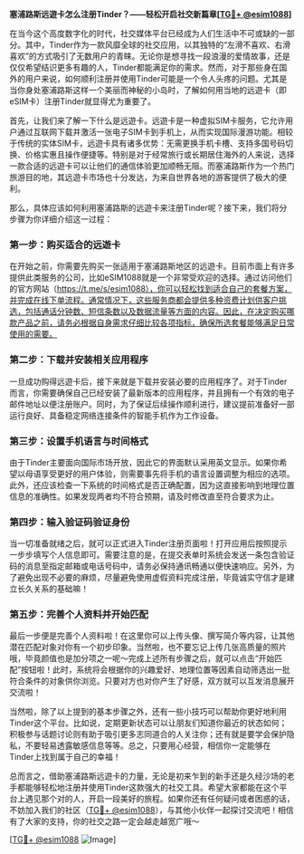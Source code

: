 **塞浦路斯远遊卡怎么注册Tinder？——轻松开启社交新篇章[[TG💪+ @esim1088](https://t.me/s/esim1088)]**

在当今这个高度数字化的时代，社交媒体平台已经成为人们生活中不可或缺的一部分。其中，Tinder作为一款风靡全球的社交应用，以其独特的“左滑不喜欢、右滑喜欢”的方式吸引了无数用户的青睐。无论你是想寻找一段浪漫的爱情故事，还是仅仅希望结识更多有趣的人，Tinder都能满足你的需求。然而，对于那些身在国外的用户来说，如何顺利注册并使用Tinder可能是一个令人头疼的问题。尤其是当你身处塞浦路斯这样一个美丽而神秘的小岛时，了解如何用当地的远遊卡（即eSIM卡）注册Tinder就显得尤为重要了。

首先，让我们来了解一下什么是远遊卡。远遊卡是一种虚拟SIM卡服务，它允许用户通过互联网下载并激活一张电子SIM卡到手机上，从而实现国际漫游功能。相较于传统的实体SIM卡，远遊卡具有诸多优势：无需更换手机卡槽、支持多国号码切换、价格实惠且操作便捷等。特别是对于经常旅行或长期居住海外的人来说，选择一款合适的远遊卡可以让他们的通信体验更加顺畅无阻。而塞浦路斯作为一个热门旅游目的地，其远遊卡市场也十分发达，为来自世界各地的游客提供了极大的便利。

那么，具体应该如何利用塞浦路斯的远遊卡来注册Tinder呢？接下来，我们将分步骤为你详细介绍这一过程：

### 第一步：购买适合的远遊卡

在开始之前，你需要先购买一张适用于塞浦路斯地区的远遊卡。目前市面上有许多提供此类服务的公司，比如eSIM1088就是一个非常受欢迎的选择。通过访问他们的官方网站（https://t.me/s/esim1088），你可以轻松找到适合自己的套餐方案，并完成在线下单流程。通常情况下，这些服务商都会提供多种资费计划供客户挑选，包括通话分钟数、短信条数以及数据流量等方面的内容。因此，在决定购买哪款产品之前，请务必根据自身需求仔细比较各项指标，确保所选套餐能够满足日常使用的需要。

### 第二步：下载并安装相关应用程序

一旦成功购得远遊卡后，接下来就是下载并安装必要的应用程序了。对于Tinder而言，你需要确保自己已经安装了最新版本的应用程序，并且拥有一个有效的电子邮件地址以便注册账户。同时，为了保证后续操作顺利进行，建议提前准备好一部运行良好、具备稳定网络连接条件的智能手机作为工作设备。

### 第三步：设置手机语言与时间格式

由于Tinder主要面向国际市场开放，因此它的界面默认采用英文显示。如果你希望以母语享受更好的用户体验，则需要事先将手机的语言设置调整为相应的选项。此外，还应该检查一下系统的时间格式是否正确配置，因为这直接影响到地理位置信息的准确性。如果发现两者均不符合预期，请及时修改直至符合要求为止。

### 第四步：输入验证码验证身份

当一切准备就绪之后，就可以正式进入Tinder注册页面啦！打开应用后按照提示一步步填写个人信息即可。需要注意的是，在提交表单时系统会发送一条包含验证码的消息至指定邮箱或电话号码中，请务必保持通讯畅通以便快速响应。另外，为了避免出现不必要的麻烦，尽量避免使用虚假资料完成注册，毕竟诚实守信才是建立长久关系的基础嘛！

### 第五步：完善个人资料并开始匹配

最后一步便是完善个人资料啦！在这里你可以上传头像、撰写简介等内容，让其他潜在匹配对象对你有一个初步印象。当然啦，也不要忘记上传几张高质量的照片哦，毕竟颜值也是加分项之一呢～完成上述所有步骤之后，就可以点击“开始匹配”按钮啦！此时，系统将会根据你的兴趣爱好、地理位置等因素自动筛选出一批符合条件的对象供你浏览。只要对方也对你产生了好感，双方就可以互发消息展开交流啦！

当然啦，除了以上提到的基本步骤之外，还有一些小技巧可以帮助你更好地利用Tinder这个平台。比如说，定期更新状态可以让朋友们知道你最近的状态如何；积极参与话题讨论则有助于吸引更多志同道合的人关注你；还有就是要学会保护隐私，不要轻易透露敏感信息等等。总之，只要用心经营，相信你一定能够在Tinder上找到属于自己的幸福！

总而言之，借助塞浦路斯远遊卡的力量，无论是初来乍到的新手还是久经沙场的老手都能够轻松地注册并使用Tinder这款强大的社交工具。希望大家都能在这个平台上遇见那个对的人，开启一段美好的旅程。如果你还有任何疑问或者困惑的话，不妨加入我们的社区（[TG💪+ @esim1088](https://t.me/s/esim1088)），与其他小伙伴一起探讨交流吧！相信有了大家的支持，你的社交之路一定会越走越宽广哦～

[[TG💪+ @esim1088](https://t.me/s/esim1088) ![Image](https://i.postimg.cc/4NQfJmqS/Snipaste-2025-05-13-00-14-12.png)]